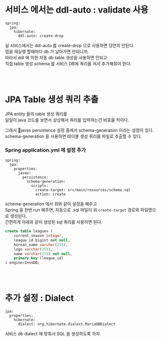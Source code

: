 # 서비스 에서는 ddl-auto : validate 사용   


```
spring:
  jpa:
    hibernate:
      ddl-auto: create-drop
```  
  
실 서비스에서는 ddl-auto 를 create-drop 으로 사용하면 당연히 안된다.  
앱을 재실행 할때마다 db 가 날아가면 안되니까.  
따라서 ddl 에 의한 자동 db table 생성을 사용하면 안되고  
직접 table 생성 schema 를 서비스 DB에 쿼리를 쳐서 추가해줘야 한다.  
  
<br><br>  

# JPA Table 생성 쿼리 추출
JPA entity 들의 table 생성 쿼리를  
일일이 java 코드를 보면서 상상해서 쿼리를 입력하는건 비효율 적이다.  

그래서 javax persistence 설정 중에서 schema-generation 이라는 설정이 있다.  
schema-generation 을 사용하면 테이블 생성 쿼리를 파일로 추출할 수 있다.  

### Spring application.yml 에 설정 추가  
```
spring:
  jpa:
    properties:
      javax:
        persistence:
          schema-generation:
            scripts:
              create-target: src/main/resources/schema.sql
              action: create
```

schema-generation 에서 위와 같이 설정을 해주고  
Spring 을 한번 run 해주면, 자동으로 .sql 파일이 위 <code>create-target</code> 경로와 파일명으로 생성된다.  
간편하게 아래와 같이 생성된 sql 쿼리를 사용하면 된다.  
  
```sql
create table leagues (
    current_season integer,
    league_id bigint not null,
    korean_name varchar(255),
    logo varchar(255),
    name varchar(255) not null,
    primary key (league_id)
) engine=InnoDB;
```

<br><br>  

# 추가 설정 : Dialect 

```
jpa:
  properties:
    hibernate:
      dialect: org.hibernate.dialect.MariaDBDialect
```

서비스 db dialect 에 맞춰서 SQL 을 생성하도록 하자.  
